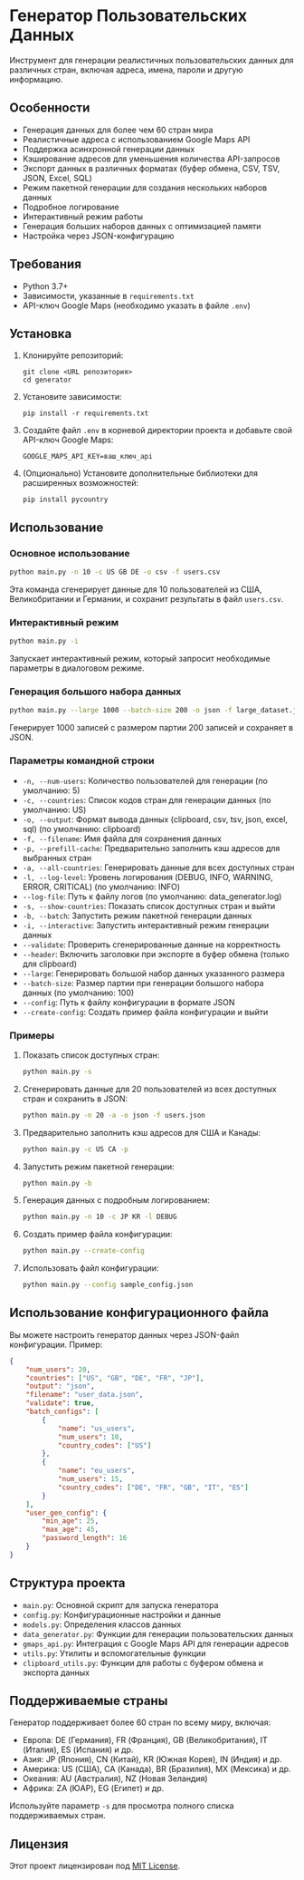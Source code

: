# Генератор Пользовательских Данных

Инструмент для генерации реалистичных пользовательских данных для различных стран, включая адреса, имена, пароли и другую информацию.

## Особенности

- Генерация данных для более чем 60 стран мира
- Реалистичные адреса с использованием Google Maps API
- Поддержка асинхронной генерации данных
- Кэширование адресов для уменьшения количества API-запросов
- Экспорт данных в различных форматах (буфер обмена, CSV, TSV, JSON, Excel, SQL)
- Режим пакетной генерации для создания нескольких наборов данных
- Подробное логирование
- Интерактивный режим работы
- Генерация больших наборов данных с оптимизацией памяти
- Настройка через JSON-конфигурацию

## Требования

- Python 3.7+
- Зависимости, указанные в `requirements.txt`
- API-ключ Google Maps (необходимо указать в файле `.env`)

## Установка

1. Клонируйте репозиторий:
   ```
   git clone <URL репозитория>
   cd generator
   ```

2. Установите зависимости:
   ```
   pip install -r requirements.txt
   ```

3. Создайте файл `.env` в корневой директории проекта и добавьте свой API-ключ Google Maps:
   ```
   GOOGLE_MAPS_API_KEY=ваш_ключ_api
   ```

4. (Опционально) Установите дополнительные библиотеки для расширенных возможностей:
   ```
   pip install pycountry
   ```

## Использование

### Основное использование

```bash
python main.py -n 10 -c US GB DE -o csv -f users.csv
```

Эта команда сгенерирует данные для 10 пользователей из США, Великобритании и Германии, и сохранит результаты в файл `users.csv`.

### Интерактивный режим

```bash
python main.py -i
```

Запускает интерактивный режим, который запросит необходимые параметры в диалоговом режиме.

### Генерация большого набора данных

```bash
python main.py --large 1000 --batch-size 200 -o json -f large_dataset.json
```

Генерирует 1000 записей с размером партии 200 записей и сохраняет в JSON.

### Параметры командной строки

- `-n, --num-users`: Количество пользователей для генерации (по умолчанию: 5)
- `-c, --countries`: Список кодов стран для генерации данных (по умолчанию: US)
- `-o, --output`: Формат вывода данных (clipboard, csv, tsv, json, excel, sql) (по умолчанию: clipboard)
- `-f, --filename`: Имя файла для сохранения данных
- `-p, --prefill-cache`: Предварительно заполнить кэш адресов для выбранных стран
- `-a, --all-countries`: Генерировать данные для всех доступных стран
- `-l, --log-level`: Уровень логирования (DEBUG, INFO, WARNING, ERROR, CRITICAL) (по умолчанию: INFO)
- `--log-file`: Путь к файлу логов (по умолчанию: data_generator.log)
- `-s, --show-countries`: Показать список доступных стран и выйти
- `-b, --batch`: Запустить режим пакетной генерации данных
- `-i, --interactive`: Запустить интерактивный режим генерации данных
- `--validate`: Проверить сгенерированные данные на корректность
- `--header`: Включить заголовки при экспорте в буфер обмена (только для clipboard)
- `--large`: Генерировать большой набор данных указанного размера
- `--batch-size`: Размер партии при генерации большого набора данных (по умолчанию: 100)
- `--config`: Путь к файлу конфигурации в формате JSON
- `--create-config`: Создать пример файла конфигурации и выйти

### Примеры

1. Показать список доступных стран:
   ```bash
   python main.py -s
   ```

2. Сгенерировать данные для 20 пользователей из всех доступных стран и сохранить в JSON:
   ```bash
   python main.py -n 20 -a -o json -f users.json
   ```

3. Предварительно заполнить кэш адресов для США и Канады:
   ```bash
   python main.py -c US CA -p
   ```

4. Запустить режим пакетной генерации:
   ```bash
   python main.py -b
   ```

5. Генерация данных с подробным логированием:
   ```bash
   python main.py -n 10 -c JP KR -l DEBUG
   ```

6. Создать пример файла конфигурации:
   ```bash
   python main.py --create-config
   ```

7. Использовать файл конфигурации:
   ```bash
   python main.py --config sample_config.json
   ```

## Использование конфигурационного файла

Вы можете настроить генератор данных через JSON-файл конфигурации. Пример:

```json
{
    "num_users": 20,
    "countries": ["US", "GB", "DE", "FR", "JP"],
    "output": "json",
    "filename": "user_data.json",
    "validate": true,
    "batch_configs": [
        {
            "name": "us_users",
            "num_users": 10,
            "country_codes": ["US"]
        },
        {
            "name": "eu_users",
            "num_users": 15,
            "country_codes": ["DE", "FR", "GB", "IT", "ES"]
        }
    ],
    "user_gen_config": {
        "min_age": 25,
        "max_age": 45,
        "password_length": 16
    }
}
```

## Структура проекта

- `main.py`: Основной скрипт для запуска генератора
- `config.py`: Конфигурационные настройки и данные
- `models.py`: Определения классов данных
- `data_generator.py`: Функции для генерации пользовательских данных
- `gmaps_api.py`: Интеграция с Google Maps API для генерации адресов
- `utils.py`: Утилиты и вспомогательные функции
- `clipboard_utils.py`: Функции для работы с буфером обмена и экспорта данных

## Поддерживаемые страны

Генератор поддерживает более 60 стран по всему миру, включая:

- Европа: DE (Германия), FR (Франция), GB (Великобритания), IT (Италия), ES (Испания) и др.
- Азия: JP (Япония), CN (Китай), KR (Южная Корея), IN (Индия) и др.
- Америка: US (США), CA (Канада), BR (Бразилия), MX (Мексика) и др.
- Океания: AU (Австралия), NZ (Новая Зеландия)
- Африка: ZA (ЮАР), EG (Египет) и др.

Используйте параметр `-s` для просмотра полного списка поддерживаемых стран.

## Лицензия

Этот проект лицензирован под [MIT License](LICENSE).
